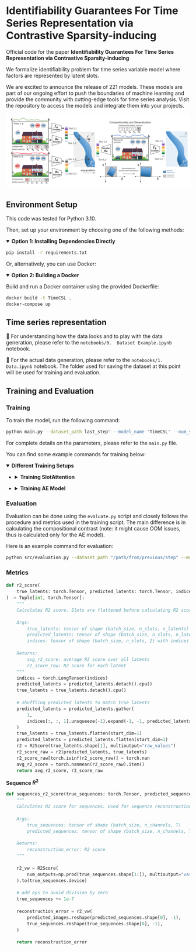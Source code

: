 
# Identifiability Guarantees For Time Series Representation via Contrastive Sparsity-inducing
Official code for the paper **Identifiability Guarantees For Time Series Representation via Contrastive Sparsity-inducing**

We formalize identifiability  problem for time series variable model where factors are represented by latent slots. 

We are excited to announce the release of 221 models. These models are part of our ongoing effort to push the boundaries of machine learning and provide the community with cutting-edge tools for time series analysis. Visit the repository to access the models and integrate them into your projects.

![Overview](assets/fig1_v12.png)

## Environment Setup
This code was tested for Python 3.10. 

Then, set up your environment by choosing one of the following methods:

<details open>
<summary><strong>Option 1: Installing Dependencies Directly</strong></summary>

```bash
pip install -r requirements.txt
```

</details>

Or, alternatively, you can use Docker:

<details open>
<summary><strong>Option 2: Building a Docker</strong></summary>

Build and run a Docker container using the provided Dockerfile:
```bash
docker build -t TimeCSL .
docker-compose up
```

</details>

## Time series representation

🔗 For understanding how the data looks and to play with the data generation, please refer to the `notebooks/0.  Dataset Example.ipynb` notebook.

🔗 For the actual data generation, please refer to the `notebooks/1. Data.ipynb` notebook. The folder used for saving the dataset at this point will be used for training and evaluation.

## Training and Evaluation

### Training
To train the model, run the following command:

```bash
python main.py --dataset_path last_step" --model_name "TimeCSL" --num_slots 2 --epochs 200 --use_addititvity_loss True
```

For complete details on the parameters, please refer to the `main.py` file.

You can find some example commands for training below:

<details open>
<summary><strong>Different Training Setups</strong></summary>

- <details>
  <summary><strong>Training SlotAttention</strong></summary>

  Training vanilla SlotAttention with 2 slots:
  ```bash
  python main.py --dataset_path "/path/from/previous/step" --model_name "SlotAttention" --num_slots 2 --use_consistency_loss False
  ```

  Training vanilla SlotAttention with 2 slots and consistency loss:
  ```bash
  python main.py --dataset_path "/path/from/previous/step" --model_name "SlotAttention" --num_slots 2 --use_consistency_loss True --consistency_ignite_epoch 150
  ```

  Training SlotAttention with 2 slots, fixed SoftMax and sampling:
  ```bash
  python main.py --dataset_path "/path/from/previous/step" --model_name "SlotAttention" --num_slots 2 --use_consistency_loss True --consistency_ignite_epoch 150 --softmax False --sampling False
  ```
</details>

- <details>
  <summary><strong>Training AE Model</strong></summary>

  Training vanilla autoencoder with 2 slots:
  ```bash
  python main.py --dataset_path "/path/from/previous/step" --model_name "SlotMLPAdditive" --epochs 300 --num_slots 2 -n_slot_latents 6 --use_consistency_loss False
  ```

  Training vanilla autoencoder with 2 slots and consistency loss:
  ```bash
  python main.py --dataset_path "/path/from/previous/step" --model_name "SlotMLPAdditive" --epochs 300 --num_slots 2 -n_slot_latents 6 --use_consistency_loss True --consistency_ignite_epoch 100
  ```

</details>

</details>

### Evaluation

Evaluation can be done using the `evaluate.py` script and closely follows the procedure and metrics used in the training script. The main difference is in calculating the compositional contrast (note: it might cause OOM issues, thus is calculated only for the AE model).

Here is an example command for evaluation:
```bash
python src/evaluation.py --dataset_path "/path/from/previous/step" --model_path "checkpoints/SlotMLPAdditive.pt" --model_name "SlotMLPAdditive" --n_slot_latents 6
```

### Metrics

```python
def r2_score(
    true_latents: torch.Tensor, predicted_latents: torch.Tensor, indices: torch.Tensor
) -> Tuple[int, torch.Tensor]:
    """
    Calculates R2 score. Slots are flattened before calculating R2 score.

    Args:
        true_latents: tensor of shape (batch_size, n_slots, n_latents)
        predicted_latents: tensor of shape (batch_size, n_slots, n_latents)
        indices: tensor of shape (batch_size, n_slots, 2) with indices of matched slots

    Returns:
        avg_r2_score: average R2 score over all latents
        r2_score_raw: R2 score for each latent
    """
    indices = torch.LongTensor(indices)
    predicted_latents = predicted_latents.detach().cpu()
    true_latents = true_latents.detach().cpu()

    # shuffling predicted latents to match true latents
    predicted_latents = predicted_latents.gather(
        1,
        indices[:, :, 1].unsqueeze(-1).expand(-1, -1, predicted_latents.shape[-1]),
    )
    true_latents = true_latents.flatten(start_dim=1)
    predicted_latents = predicted_latents.flatten(start_dim=1)
    r2 = R2Score(true_latents.shape[1], multioutput="raw_values")
    r2_score_raw = r2(predicted_latents, true_latents)
    r2_score_raw[torch.isinf(r2_score_raw)] = torch.nan
    avg_r2_score = torch.nanmean(r2_score_raw).item()
    return avg_r2_score, r2_score_raw
```

**Sequence $R^2$**

```python
def sequences_r2_score(true_sequences: torch.Tensor, predicted_sequences: torch.Tensor) -> float:
    """
    Calculates R2 score for sequences. Used for sequence reconstruction evaluation.

    Args:
        true_sequences: tensor of shape (batch_size, n_channels, T)
        predicted_sequences: tensor of shape (batch_size, n_channels, T)

    Returns:
        reconstruction_error: R2 score
    """

    r2_vw = R2Score(
        num_outputs=np.prod(true_sequences.shape[1:]), multioutput="variance_weighted"
    ).to(true_sequences.device)

    # add eps to avoid division by zero
    true_sequences += 1e-7

    reconstruction_error = r2_vw(
        predicted_images.reshape(predicted_sequences.shape[0], -1),
        true_sequences.reshape(true_sequences.shape[0], -1),
    )

    return reconstruction_error
```
